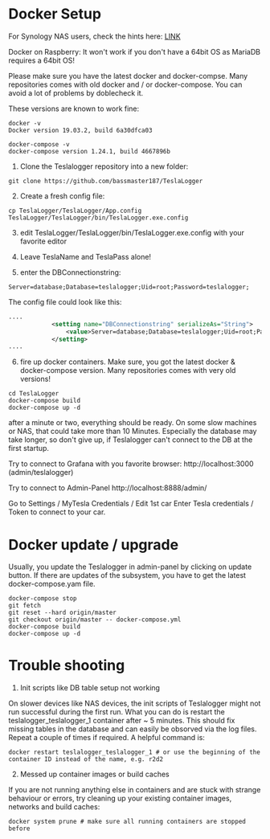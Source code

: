 # Docker Setup
For Synology NAS users, check the hints here: [LINK](docker_setup_synology.md) 

Docker on Raspberry: It won't work if you don't have a 64bit OS as MariaDB requires a 64bit OS!

Please make sure you have the latest docker and docker-compse. Many repositories comes with old docker and / or docker-compose. You can avoid a lot of problems by doblecheck it.

These versions are known to work fine:
```
docker -v
Docker version 19.03.2, build 6a30dfca03

docker-compose -v
docker-compose version 1.24.1, build 4667896b
```

1. Clone the Teslalogger repository into a new folder:
```
git clone https://github.com/bassmaster187/TeslaLogger
```

2. Create a fresh config file:
```
cp TeslaLogger/TeslaLogger/App.config TeslaLogger/TeslaLogger/bin/TeslaLogger.exe.config
```

3. edit TeslaLogger/TeslaLogger/bin/TeslaLogger.exe.config with your favorite editor

4. Leave TeslaName and TeslaPass alone!

5. enter the DBConnectionstring:
```
Server=database;Database=teslalogger;Uid=root;Password=teslalogger;
```

The config file could look like this:
```xml
....
            <setting name="DBConnectionstring" serializeAs="String">
                <value>Server=database;Database=teslalogger;Uid=root;Password=teslalogger;CharSet=utf8;</value>
            </setting>
....
```

6. fire up docker containers. Make sure, you got the latest docker & docker-compose version. Many repositories comes with very old versions!
```
cd TeslaLogger
docker-compose build
docker-compose up -d
```

after a minute or two, everything should be ready. On some slow machines or NAS, that could take more than 10 Minutes. Especially the database may take longer, so don't give up, if Teslalogger can't connect to the DB at the first startup. 

Try to connect to Grafana with you favorite browser:
http://localhost:3000 (admin/teslalogger)

Try to connect to Admin-Panel
http://localhost:8888/admin/

Go to Settings / MyTesla Credentials / Edit 1st car
Enter Tesla credentials / Token to connect to your car.

# Docker update / upgrade
Usually, you update the Teslalogger in admin-panel by clicking on update button.
If there are updates of the subsystem, you have to get the latest docker-compose.yam file.

```
docker-compose stop
git fetch
git reset --hard origin/master
git checkout origin/master -- docker-compose.yml
docker-compose build
docker-compose up -d
```

# Trouble shooting
1. Init scripts like DB table setup not working

On slower devices like NAS devices, the init scripts of Teslalogger might not run successful during the first run. What you can do is restart the teslalogger_teslalogger_1 container after ~ 5 minutes. This should fix missing tables in the database and can easily be obsorved via the log files. Repeat a couple of times if required. A helpful command is:
```
docker restart teslalogger_teslalogger_1 # or use the beginning of the container ID instead of the name, e.g. r2d2
```

2. Messed up container images or build caches

If you are not running anything else in containers and are stuck with strange behaviour or errors, try cleaning up your existing container images, networks and build caches:
```
docker system prune # make sure all running containers are stopped before
```
